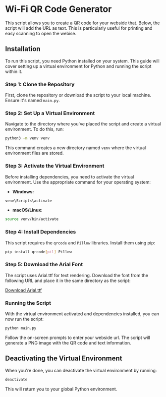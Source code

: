 # Wi-Fi QR Code Generator

This script allows you to create a QR code for your webside that. Below, the script will add the URL as text. This is particularly useful for printing and easy scanning to open the webise.

## Installation

To run this script, you need Python installed on your system. This guide will cover setting up a virtual environment for Python and running the script within it.

### Step 1: Clone the Repository

First, clone the repository or download the script to your local machine. Ensure it's named `main.py`.

### Step 2: Set Up a Virtual Environment

Navigate to the directory where you've placed the script and create a virtual environment. To do this, run:

```bash
python3 -m venv venv
```

This command creates a new directory named `venv` where the virtual environment files are stored.

### Step 3: Activate the Virtual Environment

Before installing dependencies, you need to activate the virtual environment. Use the appropriate command for your operating system:

- **Windows:**

```bash
venv\Scripts\activate
```

- **macOS/Linux:**

```bash
source venv/bin/activate
```

### Step 4: Install Dependencies

This script requires the `qrcode` and `Pillow` libraries. Install them using pip:

```bash
pip install qrcode[pil] Pillow
```

### Step 5: Download the Arial Font

The script uses Arial.ttf for text rendering. Download the font from the following URL and place it in the same directory as the script:

[Download Arial.ttf](https://github.com/matomo-org/travis-scripts/raw/master/fonts/Arial.ttf)

### Running the Script

With the virtual environment activated and dependencies installed, you can now run the script:

```bash
python main.py
```

Follow the on-screen prompts to enter your webside url. The script will generate a PNG image with the QR code and text information.

## Deactivating the Virtual Environment

When you're done, you can deactivate the virtual environment by running:

```bash
deactivate
```

This will return you to your global Python environment.
